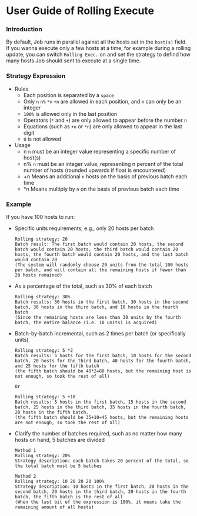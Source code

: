 # User Guide of Rolling Execute

### Introduction
By default, Job runs in parallel against all the hosts set in the `host(s)` field. If you wanna execute only a few hosts at a time, for example during a rolling update, you can switch `Rolling Exec.` on  and set the strategy to defind how many hosts Job should sent to execute at a single time.

### Strategy Expression
- Rules
	- Each position is separated by a `space`
	- Only `n` `n%` `*n` `+n` are allowed in each position, and `n` can only be an integer
	- `100%` is allowed only in the last position
	- Operators (`*` and `+`) are only allowed to appear before the number `n`
	- Equations (such as `+n` or `*n`) are only allowed to appear in the last digit
	- `0` is not allowed
- Usage
	- n
	  `n` must be an integer value representing a specific number of host(s)
	- n%
	  `n` must be an integer value, representing n percent of the total number of hosts (rounded upwards if float is encountered)
	- +n
	  Means an additional `n` hosts on the basis of previous batch each time
	- *n
	  Means multiply by `n` on the basis of previous batch each time

### Example
If you have 100 hosts to run:
- Specific units requirements, e.g., only 20 hosts per batch
	```
	Rolling strategy: 20
	Batch result: The first batch would contain 20 hosts, the second batch would contain 20 hosts, the third batch would contain 20 hosts, the fourth batch would contain 20 hosts, and the last batch would contain 20
	(The system will randomly choose 20 units from the total 100 hosts per batch, and will contain all the remaining hosts if fewer than 20 hosts remained)
	```
- As a percentage of the total, such as 30% of each batch
	```
	Rolling strategy: 30%
	Batch results: 30 hosts in the first batch, 30 hosts in the second batch, 30 hosts in the third batch, and 10 hosts in the fourth batch
	(Since the remaining hosts are less than 30 units by the fourth batch, the entire balance (i.e. 10 units) is acquired)
	```
- Batch-by-batch incremental, such as 2 times per batch (or specifically units)
  ```
  Rolling strategy: 5 *2
  Batch results: 5 hosts for the first batch, 10 hosts for the second batch, 20 hosts for the third batch, 40 hosts for the fourth batch, and 25 hosts for the fifth batch
  (the fifth batch should be 40*2=80 hosts, but the remaining host is not enough, so took the rest of all)
  
  Or
  
  Rolling strategy: 5 +10
  Batch results: 5 hosts in the first batch, 15 hosts in the second batch, 25 hosts in the third batch, 35 hosts in the fourth batch, 20 hosts in the fifth batch.
  (the fifth batch should be 35+10=45 hosts, but the remaining hosts are not enough, so took the rest of all)
  ```
- Clarify the number of batches required, such as no matter how many hosts on hand, 5 batches are divided
  ```
  Method 1
  Rolling strategy: 20%
  Strategy description: each batch takes 20 percent of the total, so the total batch must be 5 batches
	
  Method 2
  Rolling strategy: 10 20 20 20 100%
  Strategy description: 10 hosts in the first batch, 20 hosts in the second batch, 20 hosts in the third batch, 20 hosts in the fourth batch, the fifth batch is the rest of all
  (When the last bit of the expression is 100%, it means take the remaining amount of all hosts)
	```